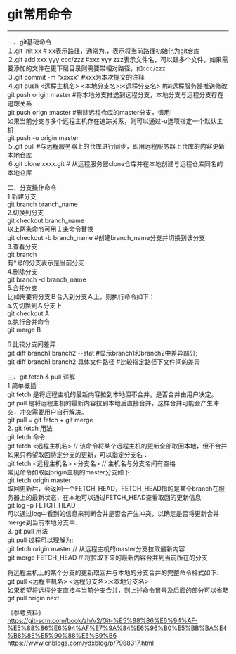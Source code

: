 # git常用命令
------
一、git基础命令 <br>
１.git init xx # xx表示路径，通常为.，表示将当前路径初始化为git仓库 <br>
２.git add xxx yyy ccc/zzz #xxx yyy zzz表示文件名，可以跟多个文件，如果需要添加的文件在更下层目录则需要带相对路径，如ccc/zzz <br>
３.git commit -m “xxxxx” #xxx为本次提交的注释<br>
４.git push <远程主机名> <本地分支名>:<远程分支名>  #向远程服务器推送修改　<br>
    git push origin master    #将本地分支推送到远程分支，本地分支与远程分支存在追踪关系 <br>
    git push orign :master    #删除远程仓库的master分支，慎用! <br>
    如果当前分支与多个远程主机存在追踪关系，则可以通过-u选项指定一个默认主机 <br>
    git push -u origin master <br>
５.git pull  #与远程服务器上的仓库进行同步，即用远程服务器上仓库的内容更新本地仓库<br>
６.git clone  xxxx.git # 从远程服务器clone仓库并在本地创建与远程仓库同名的本地仓库<br>

二、分支操作命令 <br>
1.新建分支 <br>
git branch branch_name <br>
2.切换到分支 <br>
git checkout branch_name <br>
以上两条命令可用１条命令替换 <br>
git checkout -b branch_name    #创建branch_name分支并切换到该分支 <br>
3.查看分支 <br>
git branch <br>
有*号的分支表示是当前分支 <br>
4.删除分支 <br>
git branch -d branch_name <br>
5.合并分支 <br>
比如需要将分支Ｂ合入到分支Ａ上，则执行命令如下：<br>
a.先切换到Ａ分支上<br>
git checkout A<br>
b.执行合并命令<br>
git merge B<br>

6.比较分支间差异 <br>
git diff branch1 branch2 --stat    #显示branch1和branch2中差异部分; <br>
git diff branch1 branch2 具体文件路径 #比较指定路径下文件间的差异 <br>

三、git fetch & pull 详解 <br>
1.简单概括 <br>
git fetch 是将远程主机的最新内容拉到本地但不合并，是否合并由用户决定。 <br>
git pull 是将远程主机的最新内容拉到本地后直接合并，这样合并可能会产生冲突，冲突需要用户自行解决。 <br>
git pull = git fetch + git merge <br>
2. git fetch 用法 <br>
git fetch 命令: <br>
git fetch <远程主机名>    // 该命令将某个远程主机的更新全部取回本地，但不合并 <br>
如果只希望取回特定分支的更新，可以指定分支名： <br>
git fetch <远程主机名> <分支名>   // 主机名与分支名间有空格 <br>
常见命令如取回origin主机的master分支如下: <br>
git fetch origin master <br>
取回更新后，会返回一个FETCH_HEAD，FETCH_HEAD指的是某个branch在服务器上的最新状态，在本地可以通过FETCH_HEAD查看取回的更新信息: <br>
git log -p FETCH_HEAD <br>
可以通过log中看到的信息来判断合并是否会产生冲突，以确定是否将更新合并merge到当前本地分支中. <br>
3. git pull 用法 <br>
git pull 过程可以理解为: <br>
git fetch origin master  // 从远程主机的master分支拉取最新内容 <br>
git merge FETCH_HEAD // 将拉取下来的最新内容合并到当前所在的分支 <br>

将远程主机上的某个分支的更新取回并与本地的分支合并的完整命令格式如下: <br>
git pull <远程主机名> <远程分支名>:<本地分支名> <br>
如果希望将远程分支直接与当前分支合并，则上述命令冒号及后面的部分可以省略 <br>
git pull origin next <br>

《参考资料》 <br>
https://git-scm.com/book/zh/v2/Git-%E5%88%86%E6%94%AF-%E5%88%86%E6%94%AF%E7%9A%84%E6%96%B0%E5%BB%BA%E4%B8%8E%E5%90%88%E5%B9%B6 <br>
https://www.cnblogs.com/ydxblog/p/7988317.html  <br>
